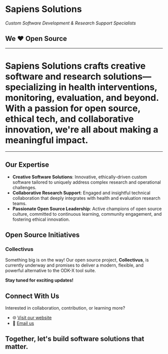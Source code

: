 # Sapiens Solutions
*Custom Software Development & Research Support Specialists*  

## We ❤️ Open Source

---
  
# __Sapiens Solutions crafts creative software and research solutions—specializing in health interventions, monitoring, evaluation, and beyond. With a passion for open source, ethical tech, and collaborative innovation, we're all about making a meaningful impact.__
  
---  

## Our Expertise
 - **Creative Software Solutions**: Innovative, ethically-driven custom software tailored to uniquely address complex research and operational challenges.
 - **Collaborative Research Support**: Engaged and insightful technical collaboration that deeply integrates with health and evaluation research teams.
 - **Passionate Open Source Leadership**: Active champions of open source culture, committed to continuous learning, community engagement, and fostering ethical innovation.

## Open Source Initiatives

### Collectivus
Something big is on the way! Our open source project, **Collectivus**, is currently underway and promises to deliver a modern, flexible, and powerful alternative to the ODK-X tool suite.

**Stay tuned for exciting updates!**

## Connect With Us
Interested in collaboration, contribution, or learning more?

- 🌐 [Visit our website](https://sapiens-solutions.com/)
- 📧 [Email us](mailto:hello@sapiens-solutions.com)

## Together, let's build software solutions that matter.

